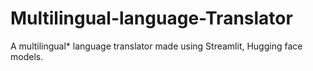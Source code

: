 # Multilingual-language-Translator
A multilingual* language translator made using Streamlit, Hugging face models.
